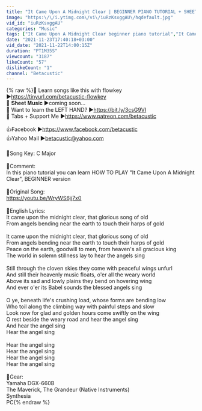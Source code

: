 ```yaml
---
title: "It Came Upon A Midnight Clear | BEGINNER PIANO TUTORIAL + SHEET MUSIC by Betacustic"
image: "https:\/\/i.ytimg.com\/vi\/iuRzKsxggAU\/hqdefault.jpg"
vid_id: "iuRzKsxggAU"
categories: "Music"
tags: ["It Came Upon A Midnight Clear beginner piano tutorial","It Came Upon A Midnight Clear easy piano tutorial","It Came Upon A Midnight Clear piano tutorial"]
date: "2021-11-23T17:40:18+03:00"
vid_date: "2021-11-22T14:00:15Z"
duration: "PT1M35S"
viewcount: "3187"
likeCount: "57"
dislikeCount: "1"
channel: "Betacustic"
---
```

{% raw %}🎹 Learn songs like this with flowkey ►<a rel="nofollow" target="blank" href="https://tinyurl.com/betacustic-flowkey">https://tinyurl.com/betacustic-flowkey</a><br />🎵 𝐒𝐡𝐞𝐞𝐭 𝐌𝐮𝐬𝐢𝐜 ►coming soon...<br />🎼 Want to learn the LEFT HAND? ►<a rel="nofollow" target="blank" href="https://bit.ly/3csG9VI">https://bit.ly/3csG9VI</a><br />🎼 Tabs + Support Me ►<a rel="nofollow" target="blank" href="https://www.patreon.com/betacustic">https://www.patreon.com/betacustic</a><br /><br />👍Facebook ►<a rel="nofollow" target="blank" href="https://www.facebook.com/betacustic">https://www.facebook.com/betacustic</a><br />👍Yahoo Mail ►betacustic@yahoo.com<br /><br />🌟Song Key: C Major<br /><br />🌟Comment:<br />In this piano tutorial you can learn HOW TO PLAY &quot;It Came Upon A Midnight Clear&quot;, BEGINNER version<br /><br />🌟Original Song:<br /><a rel="nofollow" target="blank" href="https://youtu.be/WryWS6jj7x0">https://youtu.be/WryWS6jj7x0</a><br /><br />🌟English Lyrics:<br />It came upon the midnight clear, that glorious song of old<br />From angels bending near the earth to touch their harps of gold<br /><br />It came upon the midnight clear, that glorious song of old<br />From angels bending near the earth to touch their harps of gold<br />Peace on the earth, goodwill to men, from heaven's all gracious king<br />The world in solemn stillness lay to hear the angels sing<br /><br />Still through the cloven skies they come with peaceful wings unfurl<br />And still their heavenly music floats, o'er all the weary world<br />Above its sad and lowly plains they bend on hovering wing<br />And ever o'er its Babel sounds the blessed angels sing<br /><br />O ye, beneath life's crushing load, whose forms are bending low<br />Who toil along the climbing way with painful steps and slow<br />Look now for glad and golden hours come swiftly on the wing<br />O rest beside the weary road and hear the angel sing<br />And hear the angel sing<br />Hear the angel sing<br /><br />Hear the angel sing<br />Hear the angel sing<br />Hear the angel sing<br />Hear the angel sing<br /><br />🌟Gear: <br />Yamaha DGX-660B<br />The Maverick, The Grandeur (Native Instruments)<br />Synthesia<br />PC{% endraw %}
